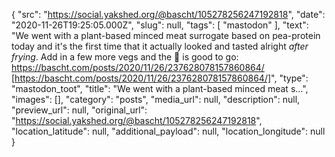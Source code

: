 {
  "src": "https://social.yakshed.org/@bascht/105278256247192818",
  "date": "2020-11-26T19:25:05.000Z",
  "slug": null,
  "tags": [
    "mastodon"
  ],
  "text": "We went with a plant-based minced meat surrogate based on pea-protein today and it's the first time that it actually looked and tasted alright *after frying*. Add in a few more vegs and the 🍚 is good to go: https://bascht.com/posts/2020/11/26/237628078157860864/ [https://bascht.com/posts/2020/11/26/237628078157860864/]",
  "type": "mastodon_toot",
  "title": "We went with a plant-based minced meat s…",
  "images": [],
  "category": "posts",
  "media_url": null,
  "description": null,
  "preview_url": null,
  "original_url": "https://social.yakshed.org/@bascht/105278256247192818",
  "location_latitude": null,
  "additional_payload": null,
  "location_longitude": null
}